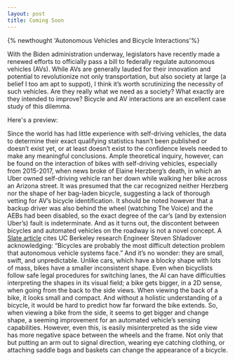 ```yaml
---
layout: post
title: Coming Soon
---
```

{% newthought 'Autonomous Vehicles and Bicycle Interactions'%}

With the Biden administration underway, legislators have recently made a renewed efforts to officially pass a bill to federally regulate autonomous vehicles (AVs). While AVs are generally lauded for their innovation and potential to revolutionize not only transportation, but also society at large (a belief I too am apt to suppot), I think it’s worth scrutinizing the necessity of such vehicles. 
Are they really what we need as a society? What exactly are they intended to improve? 
Bicycle and AV interactions are an excellent case study of this dilemma. 

Here's a preview:

Since the world has had little experience with self-driving vehicles, the data to determine their exact qualifying statistics hasn’t been published or doesn’t exist yet, or at least doesn’t exist to the confidence levels needed to make any meaningful conclusions. Ample theoretical inquiry, however, can be found on the interaction of bikes with self-driving vehicles, especially from 2015-2017, when news broke of Elaine Herzberg’s death, in which an Uber owned self-driving vehicle ran her down while walking her bike across an Arizona street. It was presumed that the car recognized neither Herzberg nor the shape of her bag-laden bicycle, suggesting a lack of thorough vetting for AV’s bicycle identification. It should be noted however that a backup driver was also behind the wheel (watching The Voice) and the AEBs had been disabled, so the exact degree of the car’s (and by extension Uber’s) fault is indeterminate. 
And as it turns out, the discontent between bicycles and automated vehicles on the roadway is not a novel concept. A [Slate article](https://slate.com/technology/2018/02/self-driving-cars-struggle-to-detect-cyclists-bicycle-to-vehicle-communications-arent-the-answer.html) cites UC Berkeley research Engineer Steven Shladover acknowledging: “Bicycles are probably the most difficult detection problem that autonomous vehicle systems face.” And it’s no wonder: they are small, swift, and unpredictable. Unlike cars, which have a blocky shape with lots of mass, bikes have a smaller inconsistent shape. Even when bicyclists follow safe legal procedures for switching lanes, the AI can have difficulties interpreting the shapes in its visual field; a bike gets bigger, in a 2D sense, when going from the back to the side views. When viewing the back of a bike, it looks small and compact. And without a holistic understanding of a bicycle, it would be hard to predict how far forward the bike extends. So, when viewing a bike from the side, it seems to get bigger and change shape, a seeming improvement for an automated vehicle’s sensing capabilities. However, even this, is easily misinterpreted as the side view has more negative space between the wheels and the frame. Not only that but putting an arm out to signal direction, wearing eye catching clothing, or attaching saddle bags and baskets can change the appearance of a bicycle.